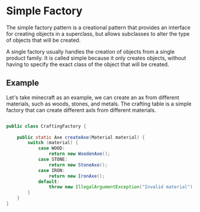 # Simple Factory

The simple factory pattern is a creational pattern that provides an interface for creating objects in a superclass, but allows subclasses to alter the type of objects that will be created.

A single factory usually handles the creation of objects from a single product family. It is called simple because it only creates objects, without having to specify the exact class of the object that will be created.

## Example

Let's take minecraft as an example, we can create an ax from different materials, such as woods, stones, and metals. The crafting table is a simple factory that can create different axls from different materials.

```java

public class CraftingFactory {
    
    public static Axe createAxe(Material material) {
        switch (material) {
            case WOOD:
                return new WoodenAxe();
            case STONE:
                return new StoneAxe();
            case IRON:
                return new IronAxe();
            default:
                throw new IllegalArgumentException("Invalid material");
        }
    }
}

```